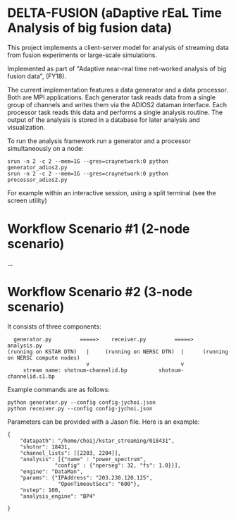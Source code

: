 # DELTA-FUSION (aDaptive rEaL Time Analysis of big fusion data)

This project implements a client-server model for analysis of streaming data from
fusion experiments or large-scale simulations.

Implemented as part of "Adaptive near-real time net-worked analysis of big
fusion data", (FY18).


The current implementation features a data generator and a data processor.
Both are MPI applications. Each generator task reads data from a single group of channels
and writes them via the ADIOS2 dataman interface.
Each processor task reads this data and performs a single analysis routine.
The output of the analysis is stored in a database for later analysis and visualization.


To run the analysis framework run a generator and a processor simultaneously on a node:
```
srun -n 2 -c 2 --mem=1G --gres=craynetwork:0 python generator_adios2.py
srun -n 2 -c 2 --mem=1G --gres=craynetwork:0 python processor_adios2.py
```

For example within an interactive session, using a split terminal (see the screen utility)

# Workflow Scenario #1 (2-node scenario)
...

# Workflow Scenario #2 (3-node scenario)
It consists of three components:
```
  generator.py         =====>    receiver.py         =====>  analysis.py
(running on KSTAR DTN)   |     (running on NERSC DTN)  |      (running on NERSC compute nodes)
                         v                             v
     stream name: shotnum-channelid.bp          shotnum-channelid.s1.bp
```

Example commands are as follows:
```
python generator.py --config config-jychoi.json
python receiver.py --config config-jychoi.json
```

Parameters can be provided with a Jason file. Here is an example:
```
{
    "datapath": "/home/choij/kstar_streaming/018431",
    "shotnr": 18431,
    "channel_lists": [[2203, 2204]],
    "analysis": [{"name" : "power_spectrum", 
               "config" : {"nperseg": 32, "fs": 1.0}}],
    "engine": "DataMan", 
    "params": {"IPAddress": "203.230.120.125", 
                "OpenTimeoutSecs": "600"},
    "nstep": 100,
    "analysis_engine": "BP4"

}
```
